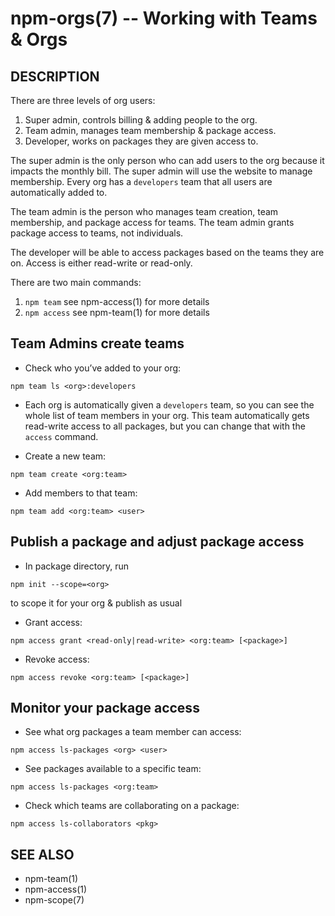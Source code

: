 npm-orgs(7) -- Working with Teams & Orgs
========================================

## DESCRIPTION

There are three levels of org users:

1. Super admin, controls billing & adding people to the org.
2. Team admin, manages team membership & package access.
3. Developer, works on packages they are given access to.

The super admin is the only person who can add users to the org because it impacts the monthly bill. The super admin will use the website to manage membership. Every org has a `developers` team that all users are automatically added to.

The team admin is the person who manages team creation, team membership, and package access for teams. The team admin grants package access to teams, not individuals.

The developer will be able to access packages based on the teams they are on. Access is either read-write or read-only.

There are two main commands:

1. `npm team` see npm-access(1) for more details
2. `npm access` see npm-team(1) for more details

## Team Admins create teams

* Check who you’ve added to your org:

```
npm team ls <org>:developers
```

* Each org is automatically given a `developers` team, so you can see the whole list of team members in your org. This team automatically gets read-write access to all packages, but you can change that with the `access` command.

* Create a new team:

```
npm team create <org:team>
```

* Add members to that team:

```
npm team add <org:team> <user>
```

## Publish a package and adjust package access

* In package directory, run

```
npm init --scope=<org>
```
to scope it for your org & publish as usual

* Grant access:

```
npm access grant <read-only|read-write> <org:team> [<package>]
```

* Revoke access:

```
npm access revoke <org:team> [<package>]
```

## Monitor your package access

* See what org packages a team member can access:

```
npm access ls-packages <org> <user>
```

* See packages available to a specific team:

```
npm access ls-packages <org:team>
```

* Check which teams are collaborating on a package:

```
npm access ls-collaborators <pkg>
```

## SEE ALSO

* npm-team(1)
* npm-access(1)
* npm-scope(7)
